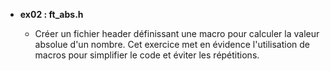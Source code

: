 - **ex02 : ft_abs.h**

  - Créer un fichier header définissant une macro pour calculer la valeur absolue d'un nombre. Cet exercice met en évidence l'utilisation de macros pour simplifier le code et éviter les répétitions.
